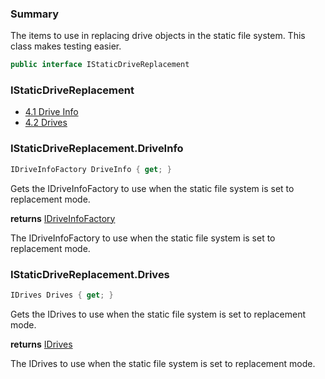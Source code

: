 ﻿<!--bl
(filemeta
    (title "Static Drive Replacement"))
/bl-->

### Summary

The items to use in replacing drive objects in the static file system. This class makes testing easier.

```csharp
public interface IStaticDriveReplacement
```

### IStaticDriveReplacement

- [4.1 Drive Info](#user-content-istaticdrivereplacementdriveinfo)
- [4.2 Drives](#user-content-istaticdrivereplacementdrives)

<!--
#user-content-istaticdrivereplacement
-->

### IStaticDriveReplacement.DriveInfo

```csharp
IDriveInfoFactory DriveInfo { get; }
```

Gets the IDriveInfoFactory to use when the static file system is set to replacement mode.

**returns** [IDriveInfoFactory](./documentation/structures/primitives/DriveInfoFactory.md)

The IDriveInfoFactory to use when the static file system is set to replacement mode.

### IStaticDriveReplacement.Drives

```csharp
IDrives Drives { get; }
```

Gets the IDrives to use when the static file system is set to replacement mode.

**returns** [IDrives](./documentation/structures/primitives/Drives.md#drives)

The IDrives to use when the static file system is set to replacement mode.